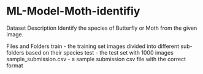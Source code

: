 # ML-Model-Moth-identifiy

Dataset Description
Identify the species of Butterfly or Moth from the given image.

Files and Folders
train - the training set images divided into different sub-folders based on their species
test - the test set with 1000 images
sample_submission.csv - a sample submission csv file with the correct format
